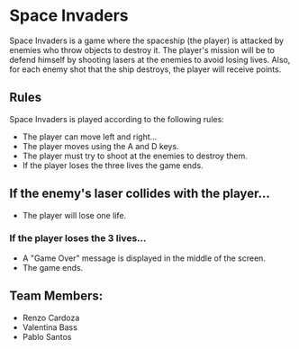 # Space Invaders
 Space Invaders is a game where the spaceship (the player) is attacked by enemies who throw objects to destroy it. The player's mission will be to defend himself by shooting lasers at the enemies to avoid losing lives. Also, for each enemy shot that the ship destroys, the player will receive points.

## Rules
Space Invaders is played according to the following rules:

- The player can move left and right...
- The player moves using the A and D keys.
- The player must try to shoot at the enemies to destroy them.
- If the player loses the three lives the game ends.

## If the enemy's laser collides with the player...
- The player will lose one life.

### If the player loses the 3 lives...
- A "Game Over" message is displayed in the middle of the screen.
- The game ends.

## Team Members: 
-   Renzo Cardoza
-   Valentina Bass
-   Pablo Santos


